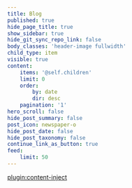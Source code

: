 ```yaml
---
title: Blog
published: true
hide_page_title: true
show_sidebar: true
hide_git_sync_repo_link: false
body_classes: 'header-image fullwidth'
child_type: item
visible: true
content:
    items: '@self.children'
    limit: 0
    order:
        by: date
        dir: desc
    pagination: '1'
hero_scroll: false
hide_post_summary: false
post_icon: newspaper-o
hide_post_date: false
hide_post_taxonomy: false
continue_link_as_button: true
feed:
    limit: 50
---
```


[plugin:content-inject](_important-reminders)
